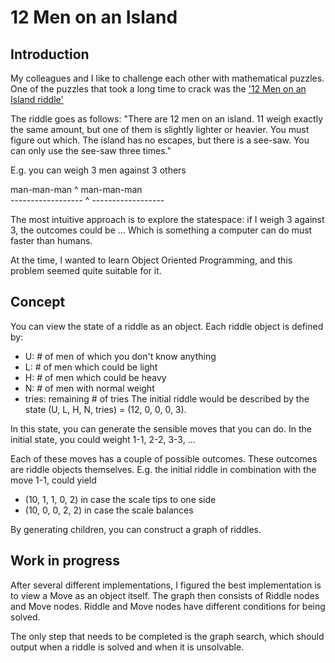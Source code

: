# 12 Men on an Island

## Introduction
My colleagues and I like to challenge each other with mathematical puzzles. One of the puzzles that took a long time to crack was the ['12 Men on an Island riddle'](https://medium.com/starts-with-a-bang/weekend-diversion-the-logic-that-stumped-brooklyn-nine-nine-e3974789ca7e)

The riddle goes as follows:
"There are 12 men on an island. 11 weigh exactly the same amount, but one of them is slightly lighter or heavier. You must figure out which. The island has no escapes, but there is a see-saw. You can only use the see-saw three times."

E.g. you can weigh 3 men against 3 others

 man-man-man       ^        man-man-man<br>
------------------ ^ ------------------

The most intuitive approach is to explore the statespace: if I weigh 3 against 3, the outcomes could be ...
Which is something a computer can do must faster than humans.

At the time, I wanted to learn Object Oriented Programming, and this problem seemed quite suitable for it.

## Concept
You can view the state of a riddle as an object. Each riddle object is defined by:
- U: # of men of which you don't know anything
- L: # of men which could be light
- H: # of men which could be heavy
- N: # of men with normal weight
- tries: remaining # of tries
The initial riddle would be described by the state (U, L, H, N, tries) = (12, 0, 0, 0, 3).

In this state, you can generate the sensible moves that you can do.
In the initial state, you could weight 1-1, 2-2, 3-3, ...

Each of these moves has a couple of possible outcomes. These outcomes are riddle objects themselves.
E.g. the initial riddle in combination with the move 1-1, could yield
- (10, 1, 1, 0, 2) in case the scale tips to one side
- (10, 0, 0, 2, 2) in case the scale balances

By generating children, you can construct a graph of riddles.

## Work in progress
After several different implementations, I figured the best implementation is to view a Move as an object itself.
The graph then consists of Riddle nodes and Move nodes. Riddle and Move nodes have different conditions for being solved.

The only step that needs to be completed is the graph search, which should output when a riddle is solved and when it is unsolvable.
